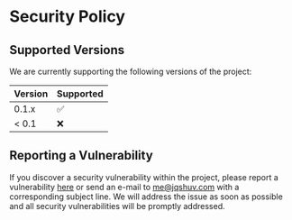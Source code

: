 # Security Policy

## Supported Versions

We are currently supporting the following versions of the project:

| Version | Supported          |
| ------- | ------------------ |
| 0.1.x   | :white_check_mark: |
| < 0.1   | :x:                |

## Reporting a Vulnerability

If you discover a security vulnerability within the project, please report a vulnerability [here](https://github.com/jqshuv/just-release/security) or send an e-mail to [me@jqshuv.com](mailto:me@jqshuv.com) with a corresponding subject line. We will address the issue as soon as possible and all security vulnerabilities will be promptly addressed.
